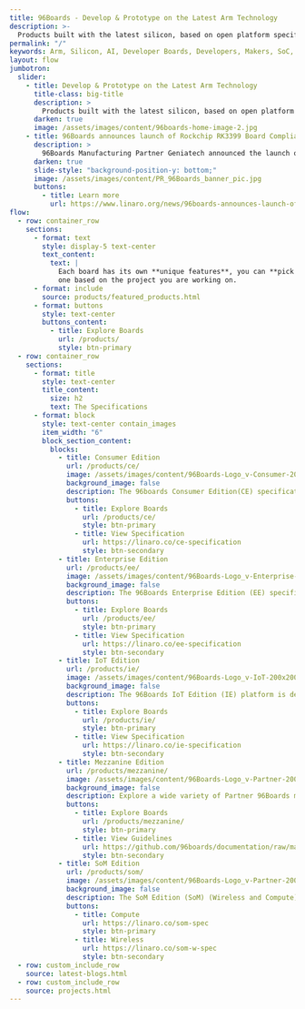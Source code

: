```yaml
---
title: 96Boards - Develop & Prototype on the Latest Arm Technology
description: >-
  Products built with the latest silicon, based on open platform specifications for developers, makers and businesses
permalink: "/"
keywords: Arm, Silicon, AI, Developer Boards, Developers, Makers, SoC, Consumer, IoT, Enterprise
layout: flow
jumbotron:
  slider:
    - title: Develop & Prototype on the Latest Arm Technology
      title-class: big-title
      description: >
        Products built with the latest silicon, based on open platform specifications for developers, makers and businesses
      darken: true
      image: /assets/images/content/96boards-home-image-2.jpg
    - title: 96Boards announces launch of Rockchip RK3399 Board Compliant with 96Boards SOM specification
      description: >
        96Boards Manufacturing Partner Geniatech announced the launch of another Rockchip RK3399 Board and Carrier Board
      darken: true
      slide-style: "background-position-y: bottom;"
      image: /assets/images/content/PR_96Boards_banner_pic.jpg
      buttons:
        - title: Learn more
          url: https://www.linaro.org/news/96boards-announces-launch-of-rockchip-rk3399-som-board/
flow:
  - row: container_row
    sections:
      - format: text
        style: display-5 text-center
        text_content:
          text: |
            Each board has its own **unique features**, you can **pick and choose**
            one based on the project you are working on.
      - format: include
        source: products/featured_products.html
      - format: buttons
        style: text-center
        buttons_content:
          - title: Explore Boards
            url: /products/
            style: btn-primary
  - row: container_row
    sections:
      - format: title
        style: text-center
        title_content:
          size: h2
          text: The Specifications
      - format: block
        style: text-center contain_images
        item_width: "6"
        block_section_content:
          blocks:
            - title: Consumer Edition
              url: /products/ce/
              image: /assets/images/content/96Boards-Logo_v-Consumer-200x200.png
              background_image: false
              description: The 96boards Consumer Edition(CE) specification targets the mobile, embedded and digital home segments.
              buttons:
                - title: Explore Boards
                  url: /products/ce/
                  style: btn-primary
                - title: View Specification
                  url: https://linaro.co/ce-specification
                  style: btn-secondary
            - title: Enterprise Edition
              url: /products/ee/
              image: /assets/images/content/96Boards-Logo_v-Enterprise-200x200.png
              background_image: false
              description: The 96Boards Enterprise Edition (EE) specification targets the networking and server segments
              buttons:
                - title: Explore Boards
                  url: /products/ee/
                  style: btn-primary
                - title: View Specification
                  url: https://linaro.co/ee-specification
                  style: btn-secondary
            - title: IoT Edition
              url: /products/ie/
              image: /assets/images/content/96Boards-Logo_v-IoT-200x200.png
              background_image: false
              description: The 96Boards IoT Edition (IE) platform is designed to support development in the Internet of Things (IoT) space.
              buttons:
                - title: Explore Boards
                  url: /products/ie/
                  style: btn-primary
                - title: View Specification
                  url: https://linaro.co/ie-specification
                  style: btn-secondary
            - title: Mezzanine Edition
              url: /products/mezzanine/
              image: /assets/images/content/96Boards-Logo_v-Partner-200x200.png
              background_image: false
              description: Explore a wide variety of Partner 96Boards mezzanines, accessories and more to expand on your development experience.
              buttons:
                - title: Explore Boards
                  url: /products/mezzanine/
                  style: btn-primary
                - title: View Guidelines
                  url: https://github.com/96boards/documentation/raw/master/mezzanine/files/mezzanine-design-guidelines.pdf
                  style: btn-secondary
            - title: SoM Edition
              url: /products/som/
              image: /assets/images/content/96Boards-Logo_v-Partner-200x200.png
              background_image: false
              description: The SoM Edition (SoM) (Wireless and Compute) encourages the development of reliable and cost-effective embedded platforms for building end-products.
              buttons:
                - title: Compute
                  url: https://linaro.co/som-spec
                  style: btn-primary
                - title: Wireless
                  url: https://linaro.co/som-w-spec
                  style: btn-secondary
  - row: custom_include_row
    source: latest-blogs.html
  - row: custom_include_row
    source: projects.html
---
```

